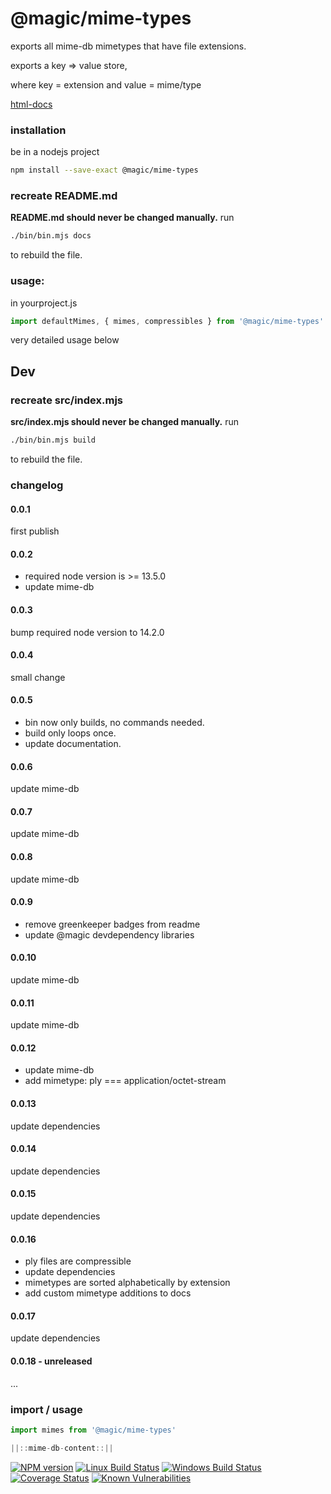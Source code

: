<!--

This file gets generated via 'bin/README-template.md'
do not change README.md, change the template instead!

-->

# @magic/mime-types

exports all mime-db mimetypes that have file extensions.

exports a key => value store,

where key = extension and value = mime/type

[html-docs](https://magic.github.io/mime-types)

### installation

be in a nodejs project

```bash
npm install --save-exact @magic/mime-types
```

### recreate README.md

**README.md should never be changed manually.**
run

```bash
./bin/bin.mjs docs
```

to rebuild the file.

### usage:

in yourproject.js

```javascript
import defaultMimes, { mimes, compressibles } from '@magic/mime-types'
```

very detailed usage below

## Dev

### recreate src/index.mjs

**src/index.mjs should never be changed manually.**
run

```bash
./bin/bin.mjs build
```

to rebuild the file.

### changelog

#### 0.0.1

first publish

#### 0.0.2

- required node version is >= 13.5.0
- update mime-db

#### 0.0.3

bump required node version to 14.2.0

#### 0.0.4

small change

#### 0.0.5

- bin now only builds, no commands needed.
- build only loops once.
- update documentation.

#### 0.0.6

update mime-db

#### 0.0.7

update mime-db

#### 0.0.8

update mime-db

#### 0.0.9

- remove greenkeeper badges from readme
- update @magic devdependency libraries

#### 0.0.10

update mime-db

#### 0.0.11

update mime-db

#### 0.0.12

- update mime-db
- add mimetype: ply === application/octet-stream

#### 0.0.13

update dependencies

#### 0.0.14

update dependencies

#### 0.0.15

update dependencies

#### 0.0.16

- ply files are compressible
- update dependencies
- mimetypes are sorted alphabetically by extension
- add custom mimetype additions to docs

#### 0.0.17

update dependencies

#### 0.0.18 - unreleased

...

### import / usage

```javascript
import mimes from '@magic/mime-types'

||::mime-db-content::||
```

[![NPM version][npm-image]][npm-url]
[![Linux Build Status][travis-image]][travis-url]
[![Windows Build Status][appveyor-image]][appveyor-url]
[![Coverage Status][coveralls-image]][coveralls-url]
[![Known Vulnerabilities][snyk-image]][snyk-url]

[npm-image]: https://img.shields.io/npm/v/@magic/mime-types.svg
[npm-url]: https://www.npmjs.com/package/@magic/mime-types
[travis-image]: https://img.shields.io/travis/com/magic/mime-types.svg?branch=master
[travis-url]: https://travis-ci.com/magic/mime-types
[appveyor-image]: https://img.shields.io/appveyor/ci/magic/mime-types/master.svg
[appveyor-url]: https://ci.appveyor.com/project/magic/mime-types/branch/master
[coveralls-image]: https://coveralls.io/repos/github/magic/mime-types/badge.svg
[coveralls-url]: https://coveralls.io/github/magic/mime-types
[snyk-image]: https://snyk.io/test/github/magic/mime-types/badge.svg
[snyk-url]: https://snyk.io/test/github/magic/mime-types

